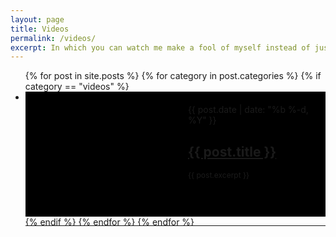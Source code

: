 ```yaml
---
layout: page
title: Videos
permalink: /videos/
excerpt: In which you can watch me make a fool of myself instead of just imagining it.
---
```


  <ul class="post-list">
    {% for post in site.posts %}
      {% for category in post.categories %}
        {% if category == "videos" %}
          <li>
              <div style="background:#000;height:200px;width=$contentwidth">
                <div style="float:left;width:50%;background:/videos/thumbnails/{{ post.title }}.jpg">
                </div>
                <div style="float:right;height:100%;width:50%">
                  <div style="padding:20px">
                    <span class="post-meta">{{ post.date | date: "%b %-d, %Y" }}</span>
                    <h2>
                      <a class="post-link" href="{{ post.url | prepend: site.baseurl }}">{{ post.title }}</a>
                    </h2>
                    <p style="font-size:12px">{{ post.excerpt }}</p>
                  </div>
                </div>
                <br style="clear:both;"/>
                <hr>
                </div>
          </li>
        {% endif %}
      {% endfor %}
    {% endfor %}
  </ul>